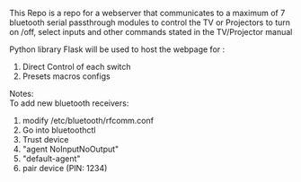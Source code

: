 This Repo is a repo for a webserver that communicates to a maximum of 7 bluetooth serial passthrough modules to control the TV or Projectors to turn on /off, select inputs and other commands stated in the TV/Projector manual

Python library Flask will be used to host the webpage for :<br/>
1. Direct Control of each switch<br />
2. Presets macros configs<br />



Notes:<br />
To add new bluetooth receivers:<br />
1. modify /etc/bluetooth/rfcomm.conf<br />
2. Go into bluetoothctl<br />
3. Trust device <br />
4. "agent NoInputNoOutput"<br />
5. "default-agent"<br />
6. pair device (PIN: 1234)<br />
